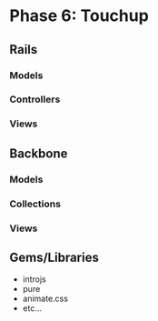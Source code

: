 # Phase 6: Touchup

## Rails
### Models

### Controllers

### Views

## Backbone
### Models

### Collections

### Views


## Gems/Libraries
* introjs
* pure
* animate.css
* etc...
